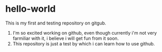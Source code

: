 # hello-world
This is my first and testing repository on gitgub.
1. I'm so excited working on github, even though currently i'm not very farmiliar with it, i believe i will get fun from it soon.
2. This repository is just a test by which i can learn how to use github.
